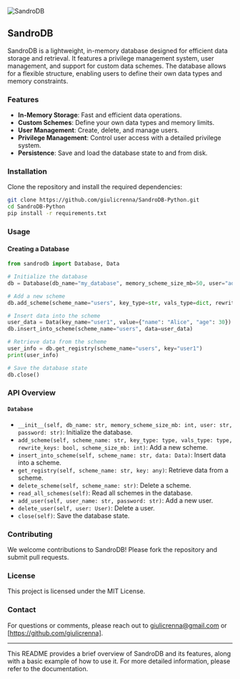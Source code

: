 
![SandroDB](https://raw.githubusercontent.com/giulicrenna/SandroDB-Python/main/static/icon.png)


## SandroDB

SandroDB is a lightweight, in-memory database designed for efficient data storage and retrieval. It features a privilege management system, user management, and support for custom data schemes. The database allows for a flexible structure, enabling users to define their own data types and memory constraints.

### Features

- **In-Memory Storage**: Fast and efficient data operations.
- **Custom Schemes**: Define your own data types and memory limits.
- **User Management**: Create, delete, and manage users.
- **Privilege Management**: Control user access with a detailed privilege system.
- **Persistence**: Save and load the database state to and from disk.

### Installation

Clone the repository and install the required dependencies:

```sh
git clone https://github.com/giulicrenna/SandroDB-Python.git
cd SandroDB-Python
pip install -r requirements.txt
```

### Usage

#### Creating a Database

```python
from sandrodb import Database, Data

# Initialize the database
db = Database(db_name="my_database", memory_scheme_size_mb=50, user="admin", password="admin_pass")

# Add a new scheme
db.add_scheme(scheme_name="users", key_type=str, vals_type=dict, rewrite_keys=False, scheme_size_mb=10)

# Insert data into the scheme
user_data = Data(key_name="user1", value={"name": "Alice", "age": 30})
db.insert_into_scheme(scheme_name="users", data=user_data)

# Retrieve data from the scheme
user_info = db.get_registry(scheme_name="users", key="user1")
print(user_info)

# Save the database state
db.close()
```

### API Overview

#### `Database`

- `__init__(self, db_name: str, memory_scheme_size_mb: int, user: str, password: str)`: Initialize the database.
- `add_scheme(self, scheme_name: str, key_type: type, vals_type: type, rewrite_keys: bool, scheme_size_mb: int)`: Add a new scheme.
- `insert_into_scheme(self, scheme_name: str, data: Data)`: Insert data into a scheme.
- `get_registry(self, scheme_name: str, key: any)`: Retrieve data from a scheme.
- `delete_scheme(self, scheme_name: str)`: Delete a scheme.
- `read_all_schemes(self)`: Read all schemes in the database.
- `add_user(self, user_name: str, password: str)`: Add a new user.
- `delete_user(self, user: User)`: Delete a user.
- `close(self)`: Save the database state.

### Contributing

We welcome contributions to SandroDB! Please fork the repository and submit pull requests.

### License

This project is licensed under the MIT License.

### Contact

For questions or comments, please reach out to [giulicrenna@gmail.com](mailto:giulicrenna@gmail.com) or [https://github.com/giulicrenna].

---

This README provides a brief overview of SandroDB and its features, along with a basic example of how to use it. For more detailed information, please refer to the documentation.
